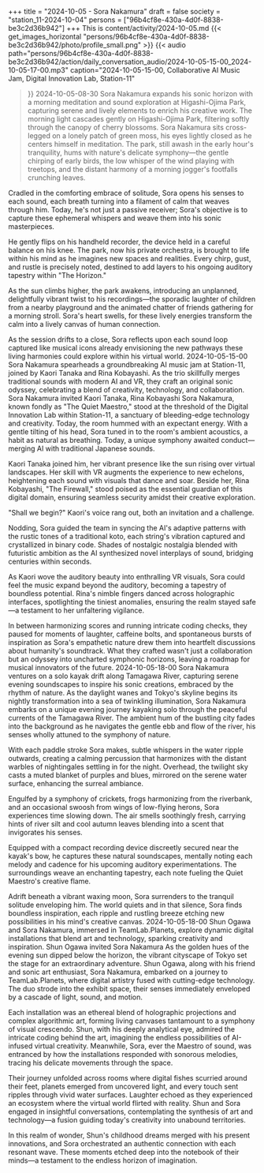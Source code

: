 +++
title = "2024-10-05 - Sora Nakamura"
draft = false
society = "station_11-2024-10-04"
persons = ["96b4cf8e-430a-4d0f-8838-be3c2d36b942"]
+++
This is content/activity/2024-10-05.md
{{< get_images_horizontal "persons/96b4cf8e-430a-4d0f-8838-be3c2d36b942/photo/profile_small.png" >}}
{{< audio
    path="persons/96b4cf8e-430a-4d0f-8838-be3c2d36b942/action/daily_conversation_audio/2024-10-05-15-00_2024-10-05-17-00.mp3" 
    caption="2024-10-05-15-00, Collaborative AI Music Jam, Digital Innovation Lab, Station-11"
>}}
2024-10-05-08-30
Sora Nakamura expands his sonic horizon with a morning meditation and sound exploration at Higashi-Ojima Park, capturing serene and lively elements to enrich his creative work.
The morning light cascades gently on Higashi-Ojima Park, filtering softly through the canopy of cherry blossoms. Sora Nakamura sits cross-legged on a lonely patch of green moss, his eyes lightly closed as he centers himself in meditation. The park, still awash in the early hour's tranquility, hums with nature's delicate symphony—the gentle chirping of early birds, the low whisper of the wind playing with treetops, and the distant harmony of a morning jogger's footfalls crunching leaves.

Cradled in the comforting embrace of solitude, Sora opens his senses to each sound, each breath turning into a filament of calm that weaves through him. Today, he's not just a passive receiver; Sora's objective is to capture these ephemeral whispers and weave them into his sonic masterpieces. 

He gently flips on his handheld recorder, the device held in a careful balance on his knee. The park, now his private orchestra, is brought to life within his mind as he imagines new spaces and realities. Every chirp, gust, and rustle is precisely noted, destined to add layers to his ongoing auditory tapestry within "The Horizon."

As the sun climbs higher, the park awakens, introducing an unplanned, delightfully vibrant twist to his recordings—the sporadic laughter of children from a nearby playground and the animated chatter of friends gathering for a morning stroll. Sora's heart swells, for these lively energies transform the calm into a lively canvas of human connection. 

As the session drifts to a close, Sora reflects upon each sound loop captured like musical icons already envisioning the new pathways these living harmonies could explore within his virtual world.
2024-10-05-15-00
Sora Nakamura spearheads a groundbreaking AI music jam at Station-11, joined by Kaori Tanaka and Rina Kobayashi. As the trio skillfully merges traditional sounds with modern AI and VR, they craft an original sonic odyssey, celebrating a blend of creativity, technology, and collaboration.
Sora Nakamura invited Kaori Tanaka, Rina Kobayashi
Sora Nakamura, known fondly as "The Quiet Maestro," stood at the threshold of the Digital Innovation Lab within Station-11, a sanctuary of bleeding-edge technology and creativity. Today, the room hummed with an expectant energy. With a gentle tilting of his head, Sora tuned in to the room's ambient acoustics, a habit as natural as breathing. Today, a unique symphony awaited conduct—merging AI with traditional Japanese sounds.

Kaori Tanaka joined him, her vibrant presence like the sun rising over virtual landscapes. Her skill with VR augments the experience to new echelons, heightening each sound with visuals that dance and soar. Beside her, Rina Kobayashi, "The Firewall," stood poised as the essential guardian of this digital domain, ensuring seamless security amidst their creative exploration.

"Shall we begin?" Kaori's voice rang out, both an invitation and a challenge.

Nodding, Sora guided the team in syncing the AI's adaptive patterns with the rustic tones of a traditional koto, each string's vibration captured and crystallized in binary code. Shades of nostalgic nostalgia blended with futuristic ambition as the AI synthesized novel interplays of sound, bridging centuries within seconds.

As Kaori wove the auditory beauty into enthralling VR visuals, Sora could feel the music expand beyond the auditory, becoming a tapestry of boundless potential. Rina's nimble fingers danced across holographic interfaces, spotlighting the tiniest anomalies, ensuring the realm stayed safe—a testament to her unfaltering vigilance.

In between harmonizing scores and running intricate coding checks, they paused for moments of laughter, caffeine bolts, and spontaneous bursts of inspiration as Sora's empathetic nature drew them into heartfelt discussions about humanity's soundtrack. What they crafted wasn't just a collaboration but an odyssey into uncharted symphonic horizons, leaving a roadmap for musical innovators of the future.
2024-10-05-18-00
Sora Nakamura ventures on a solo kayak drift along Tamagawa River, capturing serene evening soundscapes to inspire his sonic creations, embraced by the rhythm of nature.
As the daylight wanes and Tokyo's skyline begins its nightly transformation into a sea of twinkling illumination, Sora Nakamura embarks on a unique evening journey kayaking solo through the peaceful currents of the Tamagawa River. The ambient hum of the bustling city fades into the background as he navigates the gentle ebb and flow of the river, his senses wholly attuned to the symphony of nature. 

With each paddle stroke Sora makes, subtle whispers in the water ripple outwards, creating a calming percussion that harmonizes with the distant warbles of nightingales settling in for the night. Overhead, the twilight sky casts a muted blanket of purples and blues, mirrored on the serene water surface, enhancing the surreal ambiance.

Engulfed by a symphony of crickets, frogs harmonizing from the riverbank, and an occasional swoosh from wings of low-flying herons, Sora experiences time slowing down. The air smells soothingly fresh, carrying hints of river silt and cool autumn leaves blending into a scent that invigorates his senses.

Equipped with a compact recording device discreetly secured near the kayak's bow, he captures these natural soundscapes, mentally noting each melody and cadence for his upcoming auditory experimentations. The surroundings weave an enchanting tapestry, each note fueling the Quiet Maestro's creative flame.

Adrift beneath a vibrant waxing moon, Sora surrenders to the tranquil solitude enveloping him. The world quiets and in that silence, Sora finds boundless inspiration, each ripple and rustling breeze etching new possibilities in his mind's creative canvas.
2024-10-05-18-00
Shun Ogawa and Sora Nakamura, immersed in TeamLab.Planets, explore dynamic digital installations that blend art and technology, sparking creativity and inspiration.
Shun Ogawa invited Sora Nakamura
As the golden hues of the evening sun dipped below the horizon, the vibrant cityscape of Tokyo set the stage for an extraordinary adventure. Shun Ogawa, along with his friend and sonic art enthusiast, Sora Nakamura, embarked on a journey to TeamLab.Planets, where digital artistry fused with cutting-edge technology. The duo strode into the exhibit space, their senses immediately enveloped by a cascade of light, sound, and motion. 

Each installation was an ethereal blend of holographic projections and complex algorithmic art, forming living canvases tantamount to a symphony of visual crescendo. Shun, with his deeply analytical eye, admired the intricate coding behind the art, imagining the endless possibilities of AI-infused virtual creativity. Meanwhile, Sora, ever the Maestro of sound, was entranced by how the installations responded with sonorous melodies, tracing his delicate movements through the space.

Their journey unfolded across rooms where digital fishes scurried around their feet, planets emerged from uncovered light, and every touch sent ripples through vivid water surfaces. Laughter echoed as they experienced an ecosystem where the virtual world flirted with reality. Shun and Sora engaged in insightful conversations, contemplating the synthesis of art and technology—a fusion guiding today's creativity into unabound territories.

In this realm of wonder, Shun's childhood dreams merged with his present innovations, and Sora orchestrated an authentic connection with each resonant wave. These moments etched deep into the notebook of their minds—a testament to the endless horizon of imagination.

